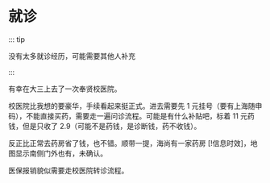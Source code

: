 # 就诊

::: tip

没有太多就诊经历，可能需要其他人补充

:::

有幸在大三上去了一次奉贤校医院。

校医院比我想的要豪华，手续看起来挺正式。进去需要先 1 元挂号（要有上海随申码），不能直接买药，需要走一遍问诊流程。可能是有什么补贴吧，标着 11 元药钱，但是只收了 2.9（可能不是药钱，是诊断钱，药不收钱）。

反正比正常去药房省了钱，也不错。顺带一提，海尚有一家药房 [!信息时效]，地图显示南侧门外也有，未确认。

医保报销貌似需要走校医院转诊流程。
